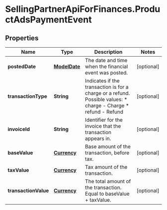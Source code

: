 # SellingPartnerApiForFinances.ProductAdsPaymentEvent

## Properties
Name | Type | Description | Notes
------------ | ------------- | ------------- | -------------
**postedDate** | [**ModelDate**](ModelDate.md) | The date and time when the financial event was posted. | [optional] 
**transactionType** | **String** | Indicates if the transaction is for a charge or a refund.  Possible values:  * charge - Charge  * refund - Refund | [optional] 
**invoiceId** | **String** | Identifier for the invoice that the transaction appears in. | [optional] 
**baseValue** | [**Currency**](Currency.md) | Base amount of the transaction, before tax. | [optional] 
**taxValue** | [**Currency**](Currency.md) | Tax amount of the transaction. | [optional] 
**transactionValue** | [**Currency**](Currency.md) | The total amount of the transaction. Equal to baseValue + taxValue. | [optional] 


